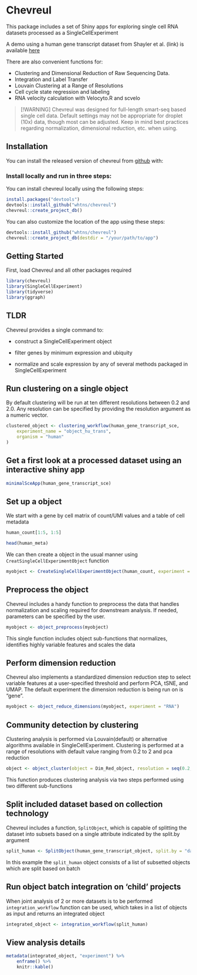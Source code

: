 
<!-- README.md is generated from README.Rmd. Please edit that file -->

# Chevreul

This package includes a set of Shiny apps for exploring single cell RNA
datasets processed as a SingleCellExperiment

A demo using a human gene transcript dataset from Shayler et al. (link)
is available
<a href="http://cobrinik-1.saban-chla.usc.edu:8080/app/objectApp" target="_blank" rel="noopener noreferrer">here</a>

There are also convenient functions for:

- Clustering and Dimensional Reduction of Raw Sequencing Data.
- Integration and Label Transfer
- Louvain Clustering at a Range of Resolutions
- Cell cycle state regression and labeling
- RNA velocity calculation with Velocyto.R and scvelo

> \[!WARNING\] Chevreul was designed for full-length smart-seq based
> single cell data. Default settings may not be appropriate for droplet
> (10x) data, though most can be adjusted. Keep in mind best practices
> regarding normalization, dimensional reduction, etc. when using.

## Installation

You can install the released version of chevreul from
<a href="https://github.com/whtns/chevreul" target="_blank" rel="noopener noreferrer">github</a>
with:

### Install locally and run in three steps:

You can install chevreul locally using the following steps:

``` r
install.packages("devtools")
devtools::install_github("whtns/chevreul")
chevreul::create_project_db()
```

You can also customize the location of the app using these steps:

``` r
devtools::install_github("whtns/chevreul")
chevreul::create_project_db(destdir = "/your/path/to/app")
```

## Getting Started

First, load Chevreul and all other packages required

``` r
library(chevreul)
library(SingleCellExperiment)
library(tidyverse)
library(ggraph)
```

## TLDR

Chevreul provides a single command to:

- construct a SingleCellExperiment object

- filter genes by minimum expression and ubiquity

- normalize and scale expression by any of several methods packaged in
  SingleCellExperiment

## Run clustering on a single object

By default clustering will be run at ten different resolutions between
0.2 and 2.0. Any resolution can be specified by providing the resolution
argument as a numeric vector.

``` r
clustered_object <- clustering_workflow(human_gene_transcript_sce,
    experiment_name = "object_hu_trans",
    organism = "human"
)
```

## Get a first look at a processed dataset using an interactive shiny app

``` r
minimalSceApp(human_gene_transcript_sce)
```

## Set up a object

We start with a gene by cell matrix of count/UMI values and a table of
cell metadata

``` r
human_count[1:5, 1:5]

head(human_meta)
```

We can then create a object in the usual manner using
`CreatSingleCellExperimentObject` function

``` r
myobject <- CreateSingleCellExperimentObject(human_count, experiment = "gene", meta.data = human_meta)
```

## Preprocess the object

Chevreul includes a handy function to preprocess the data that handles
normalization and scaling required for downstream analysis. If needed,
parameters can be specified by the user.

``` r
myobject <- object_preprocess(myobject)
```

This single function includes object sub-functions that normalizes,
identifies highly variable features and scales the data

## Perform dimension reduction

Chevreul also implements a standardized dimension reduction step to
select variable features at a user-specified threshold and perform PCA,
tSNE, and UMAP. The default experiment the dimension reduction is being
run on is “gene”.

``` r
myobject <- object_reduce_dimensions(myobject, experiment = "RNA")
```

## Community detection by clustering

Clustering analysis is performed via Louvain(default) or alternative
algorithms available in SingleCellExperiment. Clustering is performed at
a range of resolutions with default value ranging from 0.2 to 2 and pca
reduction

``` r
object <- object_cluster(object = Dim_Red_object, resolution = seq(0.2, 2, by = 0.2))
```

This function produces clustering analysis via two steps performed using
two different sub-functions

## Split included dataset based on collection technology

Chevreul includes a function, `SplitObject`, which is capable of
splitting the dataset into subsets based on a single attribute indicated
by the split.by argument

``` r
split_human <- SplitObject(human_gene_transcript_object, split.by = "dataset")
```

In this example the `split_human` object consists of a list of subsetted
objects which are split based on batch

## Run object batch integration on ‘child’ projects

When joint analysis of 2 or more datasets is to be performed
`integration_workflow` function can be used, which takes in a list of
objects as input and returns an integrated object

``` r
integrated_object <- integration_workflow(split_human)
```

## View analysis details

``` r
metadata(integrated_object, "experiment") %>%
    enframe() %>%
    knitr::kable()
```
